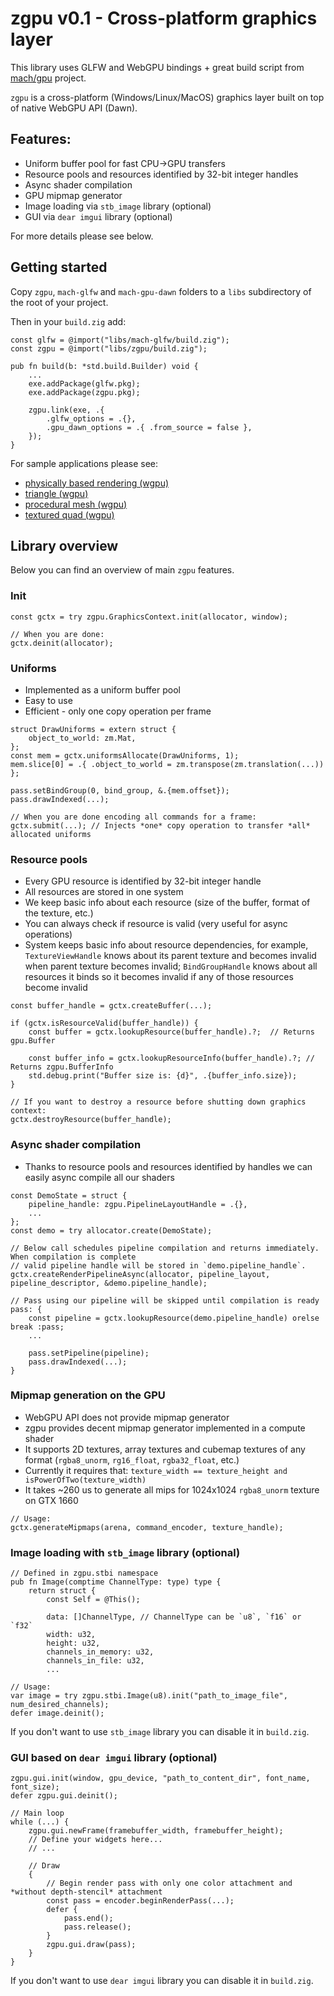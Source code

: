 # zgpu v0.1 - Cross-platform graphics layer

This library uses GLFW and WebGPU bindings + great build script from [mach/gpu](https://github.com/hexops/mach/tree/main/gpu) project.

`zgpu` is a cross-platform (Windows/Linux/MacOS) graphics layer built on top of native WebGPU API (Dawn).

## Features:

* Uniform buffer pool for fast CPU->GPU transfers
* Resource pools and resources identified by 32-bit integer handles
* Async shader compilation
* GPU mipmap generator
* Image loading via `stb_image` library (optional)
* GUI via `dear imgui` library (optional)

For more details please see below.

## Getting started

Copy `zgpu`, `mach-glfw` and `mach-gpu-dawn` folders to a `libs` subdirectory of the root of your project.

Then in your `build.zig` add:

```zig
const glfw = @import("libs/mach-glfw/build.zig");
const zgpu = @import("libs/zgpu/build.zig");

pub fn build(b: *std.build.Builder) void {
    ...
    exe.addPackage(glfw.pkg);
    exe.addPackage(zgpu.pkg);

    zgpu.link(exe, .{
        .glfw_options = .{},
        .gpu_dawn_options = .{ .from_source = false },
    });
}
```

For sample applications please see:
* [physically based rendering (wgpu)](https://github.com/michal-z/zig-gamedev/tree/main/samples/physically_based_rendering_wgpu)
* [triangle (wgpu)](https://github.com/michal-z/zig-gamedev/tree/main/samples/triangle_wgpu)
* [procedural mesh (wgpu)](https://github.com/michal-z/zig-gamedev/tree/main/samples/procedural_mesh_wgpu)
* [textured quad (wgpu)](https://github.com/michal-z/zig-gamedev/tree/main/samples/textured_quad_wgpu)

## Library overview

Below you can find an overview of main `zgpu` features.

### Init
```zig
const gctx = try zgpu.GraphicsContext.init(allocator, window);

// When you are done:
gctx.deinit(allocator);
```
### Uniforms

* Implemented as a uniform buffer pool
* Easy to use
* Efficient - only one copy operation per frame

```zig
struct DrawUniforms = extern struct {
    object_to_world: zm.Mat,
};
const mem = gctx.uniformsAllocate(DrawUniforms, 1);
mem.slice[0] = .{ .object_to_world = zm.transpose(zm.translation(...)) };

pass.setBindGroup(0, bind_group, &.{mem.offset});
pass.drawIndexed(...);

// When you are done encoding all commands for a frame:
gctx.submit(...); // Injects *one* copy operation to transfer *all* allocated uniforms
```

### Resource pools

* Every GPU resource is identified by 32-bit integer handle
* All resources are stored in one system
* We keep basic info about each resource (size of the buffer, format of the texture, etc.)
* You can always check if resource is valid (very useful for async operations)
* System keeps basic info about resource dependencies, for example, `TextureViewHandle` knows about its
parent texture and becomes invalid when parent texture becomes invalid; `BindGroupHandle` knows
about all resources it binds so it becomes invalid if any of those resources become invalid

```zig
const buffer_handle = gctx.createBuffer(...);

if (gctx.isResourceValid(buffer_handle)) {
    const buffer = gctx.lookupResource(buffer_handle).?;  // Returns gpu.Buffer

    const buffer_info = gctx.lookupResourceInfo(buffer_handle).?; // Returns zgpu.BufferInfo
    std.debug.print("Buffer size is: {d}", .{buffer_info.size});
}

// If you want to destroy a resource before shutting down graphics context:
gctx.destroyResource(buffer_handle);

```
### Async shader compilation

* Thanks to resource pools and resources identified by handles we can easily async compile all our shaders

```zig
const DemoState = struct {
    pipeline_handle: zgpu.PipelineLayoutHandle = .{},
    ...
};
const demo = try allocator.create(DemoState);

// Below call schedules pipeline compilation and returns immediately. When compilation is complete
// valid pipeline handle will be stored in `demo.pipeline_handle`.
gctx.createRenderPipelineAsync(allocator, pipeline_layout, pipeline_descriptor, &demo.pipeline_handle);

// Pass using our pipeline will be skipped until compilation is ready
pass: {
    const pipeline = gctx.lookupResource(demo.pipeline_handle) orelse break :pass;
    ...

    pass.setPipeline(pipeline);
    pass.drawIndexed(...);
}
```

### Mipmap generation on the GPU

* WebGPU API does not provide mipmap generator
* zgpu provides decent mipmap generator implemented in a compute shader
* It supports 2D textures, array textures and cubemap textures of any format
(`rgba8_unorm`, `rg16_float`, `rgba32_float`, etc.)
* Currently it requires that: `texture_width == texture_height and isPowerOfTwo(texture_width)`
* It takes ~260 us to generate all mips for 1024x1024 `rgba8_unorm` texture on GTX 1660

```zig
// Usage:
gctx.generateMipmaps(arena, command_encoder, texture_handle);
```

### Image loading with `stb_image` library (optional)

```zig
// Defined in zgpu.stbi namespace
pub fn Image(comptime ChannelType: type) type {
    return struct {
        const Self = @This();

        data: []ChannelType, // ChannelType can be `u8`, `f16` or `f32`
        width: u32,
        height: u32,
        channels_in_memory: u32,
        channels_in_file: u32,
        ...

// Usage:
var image = try zgpu.stbi.Image(u8).init("path_to_image_file", num_desired_channels);
defer image.deinit();
```

If you don't want to use `stb_image` library you can disable it in `build.zig`.

### GUI based on `dear imgui` library (optional)

```zig
zgpu.gui.init(window, gpu_device, "path_to_content_dir", font_name, font_size);
defer zgpu.gui.deinit();

// Main loop
while (...) {
    zgpu.gui.newFrame(framebuffer_width, framebuffer_height);
    // Define your widgets here...
    // ...

    // Draw
    {
        // Begin render pass with only one color attachment and *without depth-stencil* attachment
        const pass = encoder.beginRenderPass(...);
        defer {
            pass.end();
            pass.release();
        }
        zgpu.gui.draw(pass);
    }
}
```

If you don't want to use `dear imgui` library you can disable it in `build.zig`.
